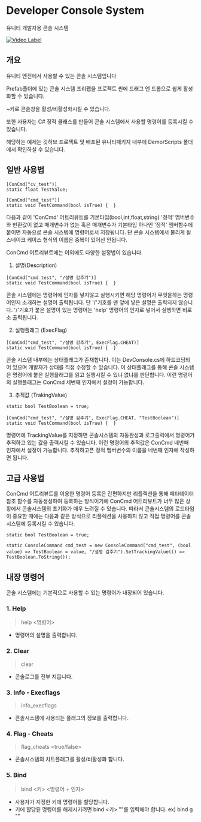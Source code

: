 # Developer Console System
 
 유니티 개발자용 콘솔 시스템

[![Video Label](http://img.youtube.com/vi/7vg73NF0uWw/0.jpg)](https://www.youtube.com/watch?v=7vg73NF0uWw)

## 개요
유니티 엔진에서 사용할 수 있는 콘솔 시스템입니다

Prefab폴더에 있는 콘솔 시스템 프리펩을 프로젝트 씬에 드래그 앤 드롭으로 쉽게 활성화할 수 있습니다.

~키로 콘솔창을 활성/비활성화시킬 수 있습니다.

또한 사용자는 C# 정적 클래스를 만들어 콘솔 시스템에서 사용할 명령어를 등록시킬 수 있습니다. 

해당하는 예제는 깃허브 프로젝트 및 배포된 유니티패키지 내부에 Demo/Scripts 폴더에서 확인하실 수 있습니다.

## 일반 사용법
```
[ConCmd("cv_test")]
static float TestValue;

[ConCmd("cmd_test")]
static void TestCommand(bool isTrue) {  }
```
다음과 같이 'ConCmd' 어트리뷰트를 기본타입(bool,int,float,string) '정적' 멤버변수와 반환값이 없고 매개변수가 없는 혹은 매개변수가 기본타입 하나인 '정적' 멤버함수에 붙이면 자동으로 콘솔 시스템에 명령어로서 저장됩니다.
단 콘솔 시스템에서 불리게 될 스네이크 케이스 형식의 이름은 중복이 있어선 안됩니다.

ConCmd 어트리뷰트에는 이외에도 다양한 설정법이 있습니다.


1. 설명(Description)
```
[ConCmd("cmd_test", "/설명 감추기")]
static void TestCommand(bool isTrue) {  }
```
콘솔 시스템에는 명령어에 인자를 넣지않고 실행시키면 해당 명령어가 무엇을하는 명령어인지 소개하는 설명이 출력됩니다.
단 '/'기호를 맨 앞에 넣은 설명은 출력되지 않습니다. '/'기호가 붙은 설명이 있는 명령어는 'help' 명령어의 인자로 넣어서 실행하면 비로소 출력됩니다.

2. 실행플래그 (ExecFlag)
```
[ConCmd("cmd_test", "/설명 감추기", ExecFlag.CHEAT)]
static void TestCommand(bool isTrue) {  }
```
콘솔 시스템 내부에는 상태플래그가 존재합니다. 이는 DevConsole.cs에 하드코딩되어 있으며 개발자가 상태를 직접 수정할 수 있습니다.
이 상태플래그를 통해 콘솔 시스템은 명령어에 붙은 실행플래그를 읽고 실행시킬 수 있냐 없냐를 판단합니다.
이런 명령어의 실행플래그는 ConCmd 세번째 인자에서 설정이 가능합니다.

3. 추적값 (TrakingValue)
```
static bool TestBoolean = true;

[ConCmd("cmd_test", "/설명 감추기", ExecFlag.CHEAT, "TestBoolean")]
static void TestCommand(bool isTrue) {  }
```
명령어에 TrackingValue를 지정하면 콘솔시스템의 자동완성과 로그출력에서 명령어가 추적하고 있는 값을 출력시킬 수 있습니다.
이런 명령어의 추적값은 ConCmd 네번째 인자에서 설정이 가능합니다. 
추적하고픈 정적 멤버변수의 이름을 네번째 인자에 작성하면 됩니다.

## 고급 사용법
ConCmd 어트리뷰트를 이용한 명령어 등록은 간편하지만 리플렉션을 통해 메타데이터 참조 함수를 자동생성하여 등록하는 방식이기에 ConCmd 어트리뷰트가 너무 많은 상황에서 콘솔시스템의 초기화가 매우 느려질 수 있습니다.
따라서 콘솔시스템의 로드타임이 중요한 때에는 다음과 같은 방식으로 리플렉션을 사용하지 않고 직접 명령어를 콘솔 시스템에 등록시킬 수 있습니다.
```
static bool TestBoolean = true;

static ConsoleCommand cmd_test = new ConsoleCommand("cmd_test", (bool value) => TestBoolean = value, "/설명 감추기").SetTrackingValue(() => TestBoolean.ToString());
```

## 내장 명령어
콘솔 시스템에는 기본적으로 사용할 수 있는 명령어가 내장되어 있습니다.

### 1. Help
 > help <명령어>
- 명령어의 설명을 출력합니다.

### 2. Clear
 > clear
- 콘솔로그를 전부 지웁니다.

### 3. Info - Execflags
 > info_execflags
- 콘솔시스템에 사용되는 플래그의 정보를 출력합니다.

### 4. Flag - Cheats
 > flag_cheats <true/false>
- 콘솔시스템의 치트플래그를 활성/비활성화 합니다.

### 5. Bind
 > bind <키> <명령어 + 인자>
- 사용자가 지정한 키에 명령어를 할당합니다.
- 키에 할당된 명령어를 해제시키려면 bind <키> ""를 입력해야 합니다. ex) bind g ""
